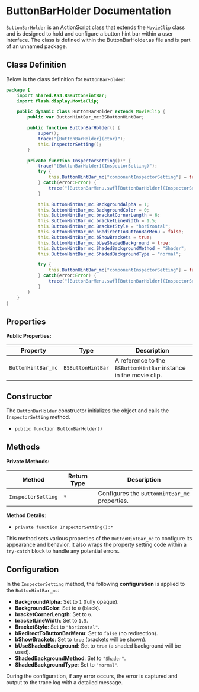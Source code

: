 # ButtonBarHolder Documentation
`ButtonBarHolder` is an ActionScript class that extends the `MovieClip` class and is designed to hold and configure a button hint bar within a user interface.
The class is defined within the ButtonBarHolder.as file and is part of an unnamed package.

## Class Definition
Below is the class definition for `ButtonBarHolder`:

```actionscript
package {
    import Shared.AS3.BSButtonHintBar;
    import flash.display.MovieClip;

    public dynamic class ButtonBarHolder extends MovieClip {
        public var ButtonHintBar_mc:BSButtonHintBar;

        public function ButtonBarHolder() {
            super();
            trace("[ButtonBarHolder](ctor)");
            this.InspectorSetting();
        }

        private function InspectorSetting():* {
            trace("[ButtonBarHolder](InspectorSetting)");
            try {
                this.ButtonHintBar_mc["componentInspectorSetting"] = true;
            } catch(error:Error) {
                trace("[ButtonBarMenu.swf][ButtonBarHolder](InspectorSetting) " + error.toString());
            }

            this.ButtonHintBar_mc.BackgroundAlpha = 1;
            this.ButtonHintBar_mc.BackgroundColor = 0;
            this.ButtonHintBar_mc.bracketCornerLength = 6;
            this.ButtonHintBar_mc.bracketLineWidth = 1.5;
            this.ButtonHintBar_mc.BracketStyle = "horizontal";
            this.ButtonHintBar_mc.bRedirectToButtonBarMenu = false;
            this.ButtonHintBar_mc.bShowBrackets = true;
            this.ButtonHintBar_mc.bUseShadedBackground = true;
            this.ButtonHintBar_mc.ShadedBackgroundMethod = "Shader";
            this.ButtonHintBar_mc.ShadedBackgroundType = "normal";

            try {
                this.ButtonHintBar_mc["componentInspectorSetting"] = false;
            } catch(error:Error) {
                trace("[ButtonBarMenu.swf][ButtonBarHolder](InspectorSetting) " + error.toString());
            }
        }
    }
}
```

## Properties

**Public Properties:**

| **Property**           | **Type**          | **Description**                                             |
|------------------------|-------------------|-------------------------------------------------------------|
| `ButtonHintBar_mc`     | `BSButtonHintBar` | A reference to the `BSButtonHintBar` instance in the movie clip. |

## Constructor
The `ButtonBarHolder` constructor initializes the object and calls the `InspectorSetting` method.

- `public function ButtonBarHolder()`

## Methods

**Private Methods:**

| **Method**             | **Return Type** | **Description**                                 |
|------------------------|-----------------|-------------------------------------------------|
| `InspectorSetting`     | `*`             | Configures the `ButtonHintBar_mc` properties. |

**Method Details:**

- `private function InspectorSetting():*`

This method sets various properties of the `ButtonHintBar_mc` to configure its appearance and behavior. It also wraps the property setting code within a `try-catch` block to handle any potential errors.

## Configuration
In the `InspectorSetting` method, the following **configuration** is applied to the `ButtonHintBar_mc`:

- **BackgroundAlpha**: Set to `1` (fully opaque).
- **BackgroundColor**: Set to `0` (black).
- **bracketCornerLength**: Set to `6`.
- **bracketLineWidth**: Set to `1.5`.
- **BracketStyle**: Set to `"horizontal"`.
- **bRedirectToButtonBarMenu**: Set to `false` (no redirection).
- **bShowBrackets**: Set to `true` (brackets will be shown).
- **bUseShadedBackground**: Set to `true` (a shaded background will be used).
- **ShadedBackgroundMethod**: Set to `"Shader"`.
- **ShadedBackgroundType**: Set to `"normal"`.

During the configuration, if any error occurs, the error is captured and output to the trace log with a detailed message.
